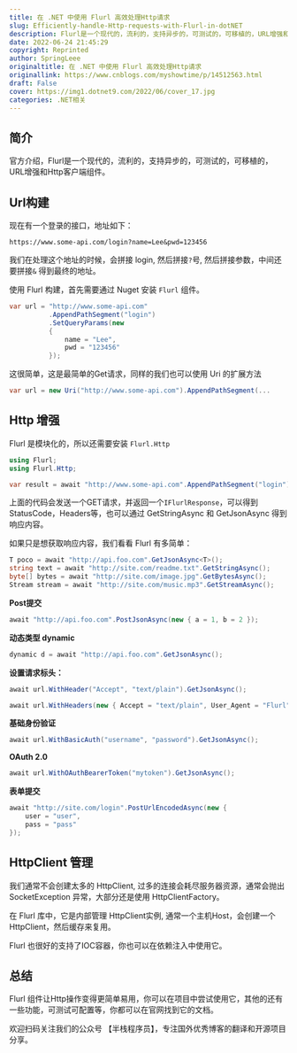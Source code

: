 ```yaml
---
title: 在 .NET 中使用 Flurl 高效处理Http请求
slug: Efficiently-handle-Http-requests-with-Flurl-in-dotNET
description: Flurl是一个现代的，流利的，支持异步的，可测试的，可移植的，URL增强和Http客户端组件。
date: 2022-06-24 21:45:29
copyright: Reprinted
author: SpringLeee
originaltitle: 在 .NET 中使用 Flurl 高效处理Http请求
originallink: https://www.cnblogs.com/myshowtime/p/14512563.html
draft: False
cover: https://img1.dotnet9.com/2022/06/cover_17.jpg
categories: .NET相关
---
```


## 简介

官方介绍，Flurl是一个现代的，流利的，支持异步的，可测试的，可移植的，URL增强和Http客户端组件。

## Url构建

现在有一个登录的接口，地址如下：

```shell
https://www.some-api.com/login?name=Lee&pwd=123456
```

我们在处理这个地址的时候，会拼接 login, 然后拼接`?`号, 然后拼接参数，中间还要拼接`&` 得到最终的地址。

使用 Flurl 构建，首先需要通过 Nuget 安装 `Flurl` 组件。

```csharp
var url = "http://www.some-api.com"
          .AppendPathSegment("login")
          .SetQueryParams(new
          {
              name = "Lee",
              pwd = "123456" 
          });  
```

这很简单，这是最简单的Get请求，同样的我们也可以使用 Uri 的扩展方法

```csharp
var url = new Uri("http://www.some-api.com").AppendPathSegment(...
```

## Http 增强

Flurl 是模块化的，所以还需要安装 `Flurl.Http`

```csharp
using Flurl;
using Flurl.Http;

var result = await "http://www.some-api.com".AppendPathSegment("login").GetAsync();
```

上面的代码会发送一个GET请求，并返回一个`IFlurlResponse`，可以得到 StatusCode，Headers等，也可以通过 GetStringAsync 和 GetJsonAsync 得到响应内容。

如果只是想获取响应内容，我们看看 Flurl 有多简单：

```csharp
T poco = await "http://api.foo.com".GetJsonAsync<T>();
string text = await "http://site.com/readme.txt".GetStringAsync();
byte[] bytes = await "http://site.com/image.jpg".GetBytesAsync();
Stream stream = await "http://site.com/music.mp3".GetStreamAsync();
```

**Post提交**

```csharp
await "http://api.foo.com".PostJsonAsync(new { a = 1, b = 2 });
```

**动态类型 dynamic**

```csharp
dynamic d = await "http://api.foo.com".GetJsonAsync();
```

**设置请求标头：**

```csharp
await url.WithHeader("Accept", "text/plain").GetJsonAsync();

await url.WithHeaders(new { Accept = "text/plain", User_Agent = "Flurl" }).GetJsonAsync();
```

**基础身份验证**

```csharp
await url.WithBasicAuth("username", "password").GetJsonAsync();
```

**OAuth 2.0**

```csharp
await url.WithOAuthBearerToken("mytoken").GetJsonAsync();
```

**表单提交**

```csharp
await "http://site.com/login".PostUrlEncodedAsync(new { 
    user = "user", 
    pass = "pass"
});
```

## HttpClient 管理

我们通常不会创建太多的 HttpClient, 过多的连接会耗尽服务器资源，通常会抛出 SocketException 异常，大部分还是使用 HttpClientFactory。

在 Flurl 库中，它是内部管理 HttpClient实例, 通常一个主机Host，会创建一个HttpClient，然后缓存来复用。

Flurl 也很好的支持了IOC容器，你也可以在依赖注入中使用它。

## 总结

Flurl 组件让Http操作变得更简单易用，你可以在项目中尝试使用它，其他的还有一些功能，可测试可配置等，你都可以在官网找到它的文档。

欢迎扫码关注我们的公众号 【半栈程序员】，专注国外优秀博客的翻译和开源项目分享。

